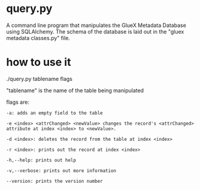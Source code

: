 # query.py
A command line program that manipulates the GlueX Metadata Database using SQLAlchemy.
The schema of the database is laid out in the "gluex metadata classes.py" file.
# how to use it
./query.py tablename flags

"tablename" is the name of the table being manipulated

flags are:

	-a: adds an empty field to the table

	-e <index> <attrChanged> <newValue> changes the record's <attrChanged> attribute at index <index> to <newValue>.

	-d <index>: deletes the record from the table at index <index>

	-r <index>: prints out the record at index <index>

	-h,--help: prints out help

	-v,--verbose: prints out more information

	--version: prints the version number
